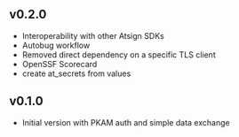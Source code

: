 ## v0.2.0

- Interoperability with other Atsign SDKs
- Autobug workflow
- Removed direct dependency on a specific TLS client
- OpenSSF Scorecard
- create at_secrets from values

## v0.1.0

- Initial version with PKAM auth and simple data exchange
